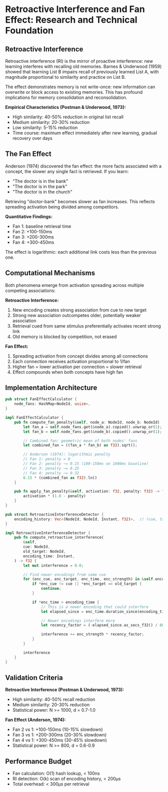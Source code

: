 # Retroactive Interference and Fan Effect: Research and Technical Foundation

## Retroactive Interference

Retroactive interference (RI) is the mirror of proactive interference: new learning interferes with recalling old memories. Barnes & Underwood (1959) showed that learning List B impairs recall of previously learned List A, with magnitude proportional to similarity and practice on List B.

The effect demonstrates memory is not write-once: new information can overwrite or block access to existing memories. This has profound implications for memory consolidation and reconsolidation.

**Empirical Characteristics (Postman & Underwood, 1973):**
- High similarity: 40-50% reduction in original list recall
- Medium similarity: 20-30% reduction
- Low similarity: 5-15% reduction
- Time course: maximum effect immediately after new learning, gradual recovery over days

## The Fan Effect

Anderson (1974) discovered the fan effect: the more facts associated with a concept, the slower any single fact is retrieved. If you learn:
- "The doctor is in the bank"
- "The doctor is in the park"
- "The doctor is in the church"

Retrieving "doctor-bank" becomes slower as fan increases. This reflects spreading activation being divided among competitors.

**Quantitative Findings:**
- Fan 1: baseline retrieval time
- Fan 2: +100-150ms
- Fan 3: +200-300ms
- Fan 4: +300-450ms

The effect is logarithmic: each additional link costs less than the previous one.

## Computational Mechanisms

Both phenomena emerge from activation spreading across multiple competing associations:

**Retroactive Interference:**
1. New encoding creates strong association from cue to new target
2. Strong new association outcompetes older, potentially weaker association
3. Retrieval cued from same stimulus preferentially activates recent strong link
4. Old memory is blocked by competition, not erased

**Fan Effect:**
1. Spreading activation from concept divides among all connections
2. Each connection receives activation proportional to 1/fan
3. Higher fan = lower activation per connection = slower retrieval
4. Effect compounds when both concepts have high fan

## Implementation Architecture

```rust
pub struct FanEffectCalculator {
    node_fans: HashMap<NodeId, usize>,
}

impl FanEffectCalculator {
    pub fn compute_fan_penalty(&self, node_a: NodeId, node_b: NodeId) -> f32 {
        let fan_a = self.node_fans.get(&node_a).copied().unwrap_or(1);
        let fan_b = self.node_fans.get(&node_b).copied().unwrap_or(1);

        // Combined fan: geometric mean of both nodes' fans
        let combined_fan = ((fan_a * fan_b) as f32).sqrt();

        // Anderson (1974): logarithmic penalty
        // Fan 1: penalty = 0
        // Fan 2: penalty ~= 0.15 (100-150ms on 1000ms baseline)
        // Fan 3: penalty ~= 0.25
        // Fan 4: penalty ~= 0.32
        0.15 * (combined_fan as f32).ln()
    }

    pub fn apply_fan_penalty(&self, activation: f32, penalty: f32) -> f32 {
        activation * (1.0 - penalty)
    }
}

pub struct RetroactiveInterferenceDetector {
    encoding_history: Vec<(NodeId, NodeId, Instant, f32)>,  // (cue, target, time, strength)
}

impl RetroactiveInterferenceDetector {
    pub fn compute_retroactive_interference(
        &self,
        cue: NodeId,
        old_target: NodeId,
        encoding_time: Instant,
    ) -> f32 {
        let mut interference = 0.0;

        // Find newer encodings from same cue
        for (enc_cue, enc_target, enc_time, enc_strength) in &self.encoding_history {
            if *enc_cue != cue || *enc_target == old_target {
                continue;
            }

            if *enc_time > encoding_time {
                // This is a newer encoding that could interfere
                let elapsed_since = enc_time.duration_since(encoding_time);

                // Newer encodings interfere more
                let recency_factor = (-elapsed_since.as_secs_f32() / 86400.0).exp();

                interference += enc_strength * recency_factor;
            }
        }

        interference
    }
}
```

## Validation Criteria

**Retroactive Interference (Postman & Underwood, 1973):**
- High similarity: 40-50% recall reduction
- Medium similarity: 20-30% reduction
- Statistical power: N >= 1000, d = 0.7-1.0

**Fan Effect (Anderson, 1974):**
- Fan 2 vs 1: +100-150ms (10-15% slowdown)
- Fan 3 vs 1: +200-300ms (20-30% slowdown)
- Fan 4 vs 1: +300-450ms (30-45% slowdown)
- Statistical power: N >= 800, d = 0.6-0.9

## Performance Budget

- Fan calculation: O(1) hash lookup, < 100ns
- RI detection: O(k) scan of encoding history, < 200μs
- Total overhead: < 300μs per retrieval
